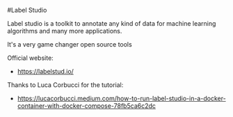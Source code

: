 #Label Studio

Label studio is a toolkit to annotate any kind of data for machine learning algorithms and many more applications.

It's a very game changer open source tools

Official website:
- https://labelstud.io/


Thanks to Luca Corbucci for the tutorial: 
- https://lucacorbucci.medium.com/how-to-run-label-studio-in-a-docker-container-with-docker-compose-78fb5ca6c2dc